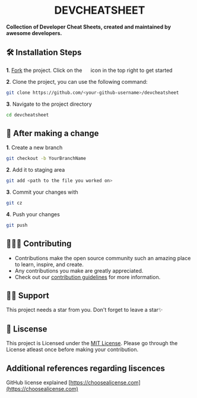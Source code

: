 <h1 align="center"> DEVCHEATSHEET </h1>

**Collection of Developer Cheat Sheets, created and maintained by awesome developers.**


## 🛠️ Installation Steps

**1**. [Fork](https://github.com/RuntimeThinkers/devcheatsheet) the project. Click on the <a href="https://github.com/RuntimeThinkers/devcheatsheet/fork"><img src="https://i.imgur.com/G4z1kEe.png" height="15" width="15"></a> icon in the top right to get started


**2**. Clone the project, you can use the following command:

```bash
git clone https://github.com/<your-github-username>/devcheatsheet
```

**3**. Navigate to the project directory

```bash
cd devcheatsheet
```
## 🥂 After making a change

**1**. Create a new branch

```bash
git checkout -b YourBranchName
```

**2**. Add it to staging area


```bash
git add <path to the file you worked on>
```

**3**. Commit your changes with

```bash
git cz
```

**4**. Push your changes

```bash
git push
```

## 👩🏽‍💻 Contributing

- Contributions make the open source community such an amazing place to learn, inspire, and create.
- Any contributions you make are greatly appreciated.
- Check out our [contribution guidelines](/CONTRIBUTING.md) for more information.


## 🙏🏽 Support

This project needs a star️ from you. Don't forget to leave a star✨


## 📝 Liscense
This project is Licensed under the <a href="./LICENSE">MIT License</a>. Please go through the License atleast once before making your contribution. 

## Additional references regarding liscences

GitHub license explained [https://choosealicense.com](https://choosealicense.com)
